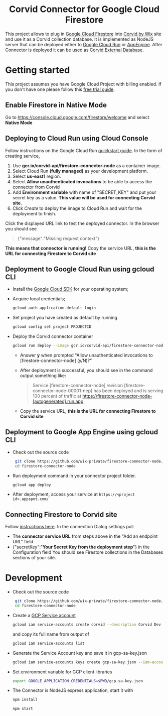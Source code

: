 <h1 align="center">
  Corvid Connector for Google Cloud Firestore
</h1>

This project allows to plug in [Google Cloud Firestore](https://cloud.google.com/firestore/) into [Corvid by Wix](https://www.wix.com/corvid) site and use it as a Corvid collection database. It is implemented as NodeJS server that can be deployed either to [Google Cloud Run](https://cloud.google.com/run/) or [AppEngine](https://cloud.google.com/appengine/). After Connector is deployed it can be used as [Corvid External Database](https://support.wix.com/en/article/corvid-adding-and-deleting-an-external-database-collection).

# Getting started

This project assumes you have Google Cloud Project with billing enabled. If you don't have one please follow this [free trial guide](https://cloud.google.com/free/).

## Enable Firestore in Native Mode
Go to https://console.cloud.google.com/firestore/welcome and select **Native Mode**

## Deploying to Cloud Run using Cloud Console

Follow instructions on the Google Cloud Run [quickstart guide](https://cloud.google.com/run/docs/quickstarts/prebuilt-deploy).
In the form of creating service,

1. Use **gcr.io/corvid-api/firestore-connector-node** as a container image.
2. Select Cloud Run **(fully managed)** as your development platform.
3. Select **us-east1** region.
4. Select **Allow unauthenticated invocations** to be able to access the connector from Corvid
5. Add **Environment variable** with name of "SECRET_KEY" and put your secret key as a value. **This value will be used for connecting Corvid site.**
6. Click *Create* to deploy the image to Cloud Run and wait for the deployment to finish.

Click the displayed URL link to test the deployed connector.
In the browser you should see
> {"message":"Missing request context"}

**This means that connector is running!** Copy the service URL, **this is the URL for connecting Firestore to Corvid site**

## Deployment to Google Cloud Run using gcloud CLI

* Install the [Google Cloud SDK](https://cloud.google.com/sdk/docs/quickstarts) for your operating system;
* Acquire local credentials;

    ```bash
    gcloud auth application-default login
    ```

* Set project you have created as default by running

    ```bash
    gcloud config set project PROJECTID
    ```

* Deploy the Corvid connector container

    ```bash
    gcloud run deploy --image gcr.io/corvid-api/firestore-connector-node --platform managed --region us-east1
    ```

  * Answer **y** when prompted "Allow unauthenticated invocations to [firestore-connector-node] (y/N)?"
  * After deployment is successful, you should see in the command output something like:

    > Service [firestore-connector-node] revision [firestore-connector-node-00001-nep] has been deployed and is serving 100 percent of traffic at <https://firestore-connector-node-[autogenerated].run.app>
  * Copy the service URL, **this is the URL for connecting Firestore to Corvid site**
  
## Deployment to Google App Engine using gcloud CLI

* Check out the source code

  ```bash
   git clone https://github.com/wix-private/firestore-connector-node.git
   cd firestore-connector-node
  ```

* Run deployment command in your connector project folder.

  ```bash
  gcloud app deploy
  ```

* After deployment, access your service at `https://<project id>.appspot.com/`

## Connecting Firestore to Corvid site

Follow [instructions here](https://support.wix.com/en/article/corvid-adding-and-deleting-an-external-database-collection).
In the connection Dialog settings put:

* The **connector service URL** from steps above in the "Add an endpoint URL" field
* {"secretKey":"**Your Secret Key from the deployment step**"} in the Configuration field
You should see Firestore collections in the Databases sections of your site.

# Development

* Check out the source code

  ```bash
   git clone https://github.com/wix-private/firestore-connector-node.git
   cd firestore-connector-node
  ```

* Create a [GCP Service account](https://cloud.google.com/iam/docs/service-accounts)

  ```bash
  gcloud iam service-accounts create corvid --description Corvid Dev account --display-name corvid-dev
  ```

  and copy its full name from output of

  ```bash
  gcloud iam service-accounts list
  ```

* Generate the Service Account key and save it in gcp-sa-key.json

  ```bash
  gcloud iam service-accounts keys create gcp-sa-key.json --iam-account [SERVICE ACCOUNT FULL NAME]
  ```

* Set environment variable for GCP client libraries

  ```bash
  export GOOGLE_APPLICATION_CREDENTIALS=$PWD/gcp-sa-key.json
  ```

* The Connector is NodeJS express application, start it with

  ```bash
  npm install

  npm start
  ```
